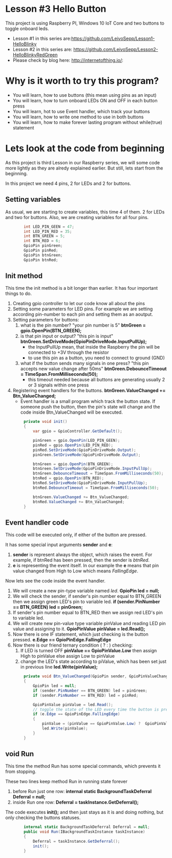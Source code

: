 # Lesson #3 Hello Button
This project is using Raspberry PI, Windows 10 IoT Core and two buttons to toggle onboard leds.

* Lesson #1 in this series are:https://github.com/LeivoSepp/Lesson1-HelloBlinky
* Lesson #2 in this series are: https://github.com/LeivoSepp/Lesson2-HelloBlinkyRedGreen
* Please check by blog here: http://internetofthing.io/: 

# Why is it worth to try this program?
* You will learn, how to use buttons (this mean using pins as an input)  
* You will learn, how to turn onboard LEDs ON and OFF in each button press
* You will learn, hot to use Event handler, which track your buttons
* You will learn, how to write one method to use in both buttons
* You will learn, how to make forever lasting program without while(true) statement

# Lets look at the code from beginning
As this project is third Lesson in our Raspberry series, we will some code more lightly as they are alredy explained earlier.
But still, lets start from the beginning.

In this project we need 4 pins, 2 for LEDs and 2 for buttons.

## Setting variables
As usual, we are starting to create variables, this time 4 of them. 2 for LEDs and two for buttons.
Also, we are creating variables for all four pins.
```C#
        int LED_PIN_GEEN = 47;
        int LED_PIN_RED = 35;
        int BTN_GREEN = 5;
        int BTN_RED = 6;
        GpioPin pinGreen;
        GpioPin pinRed;
        GpioPin btnGreen;
        GpioPin btnRed;
```

## Init method
This time the init method is a bit longer than earlier. It has four important things to do.

1. Creating gpio controller to let our code know all about the pins
2. Setting some parameters for LED pins. For example we are setting according pin-number to each pin and setting them as an aoutput.
3. Setting parameters for buttons:
	1. what is the pin number? "your pin number is 5" **btnGreen = gpio.OpenPin(BTN_GREEN);**
	2. is that pin input or output? "this pin is input" **btnGreen.SetDriveMode(GpioPinDriveMode.InputPullUp);**
		* the InputPullUp mean, that inside the Raspberry the pin will be connected to +3V through the resistor
		* to use this pin as a button, you need to connect to ground (GND)
	3. what if the button sends many signals in one press? "this pin accepts new value change after 50ms" **btnGreen.DebounceTimeout = TimeSpan.FromMilliseconds(50);**
		* this timeout needed because all buttons are generating usually 2 or 3 signals within one press
4. Registering event handlers for the buttons. **btnGreen.ValueChanged += Btn_ValueChanged;**
	* Event handler is a small program which track the button state. If someone push the button, then the pin's state will change and the code inside Btn_ValueChanged will be executed.

```C#
        private void init()
        {
            var gpio = GpioController.GetDefault();

            pinGreen = gpio.OpenPin(LED_PIN_GEEN);
            pinRed = gpio.OpenPin(LED_PIN_RED);
            pinRed.SetDriveMode(GpioPinDriveMode.Output);
            pinGreen.SetDriveMode(GpioPinDriveMode.Output);

            btnGreen = gpio.OpenPin(BTN_GREEN);
            btnGreen.SetDriveMode(GpioPinDriveMode.InputPullUp);
            btnGreen.DebounceTimeout = TimeSpan.FromMilliseconds(50);
            btnRed = gpio.OpenPin(BTN_RED);
            btnRed.SetDriveMode(GpioPinDriveMode.InputPullUp);
            btnRed.DebounceTimeout = TimeSpan.FromMilliseconds(50);

            btnGreen.ValueChanged += Btn_ValueChanged;
            btnRed.ValueChanged += Btn_ValueChanged;
        }
```

## Event handler code
This code will be executed only, if either of the button are pressed. 

It has some special input arguments **sender** and **e**:

1. **sender** is represent always the object, which raises the event. For example, if btnRed has been pressed, then the sender is *btnRed*.
2. **e** is representing the event itself. In our example the **e** means that pin value changed from High to Low which means *FallingEdge*.

Now lets see the code inside the event handler.

1. We will create a new pin-type variable named *led*. **GpioPin led = null;**
2. We will check the sender, if sender's pin number equal to BTN_GREEN then we assign green LED's pin to variable led. **if (sender.PinNumber == BTN_GREEN) led = pinGreen;**
3. If sender's pin number equal to BTN_RED then we assign red LED's pin to variable led. 
4. We will create new pin-value type variable pinValue and reading LED pin value and assigning to it. **GpioPinValue pinValue = led.Read();**
5. Now there is one IF statement, which just checking is the button pressed. **e.Edge == GpioPinEdge.FallingEdge**
6. Now there is our friend ternary condition ( ? : ) checking:
	1. If LED is turned OFF **pinValue == GpioPinValue.Low** then assign High to pinValue else assign Low to pinValue
	2. change the LED's state according to piValue, which has been set just in previous line **led.Write(pinValue);**

```C#
        private void Btn_ValueChanged(GpioPin sender, GpioPinValueChangedEventArgs e)
        {
            GpioPin led = null;
            if (sender.PinNumber == BTN_GREEN) led = pinGreen;
            if (sender.PinNumber == BTN_RED) led = pinRed;

            GpioPinValue pinValue = led.Read();
            // toggle the state of the LED every time the button is pressed
            if (e.Edge == GpioPinEdge.FallingEdge)
            {
                pinValue = (pinValue == GpioPinValue.Low) ?  GpioPinValue.High : GpioPinValue.Low;
                led.Write(pinValue);
            }
        }
```

## void Run

This time the method Run has some special commands, which prevents it from stopping.

These two lines keep method Run in running state forever

1. before Run just one row: **internal static BackgroundTaskDeferral Deferral = null;**
2. inside Run one row: **Deferral = taskInstance.GetDeferral();**

The code executes **init();** and then just stays as it is and doing nothing, but only checking the buttons statuses. 

```C#
        internal static BackgroundTaskDeferral Deferral = null;
        public void Run(IBackgroundTaskInstance taskInstance)
        {
            Deferral = taskInstance.GetDeferral();
            init();
        }
```
